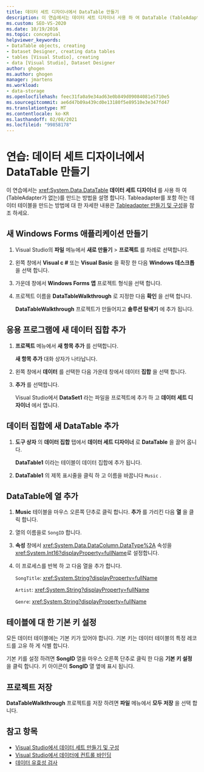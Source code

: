 ```yaml
---
title: 데이터 세트 디자이너에서 DataTable 만들기
description: 이 연습에서는 데이터 세트 디자이너 사용 하 여 DataTable (TableAdapter 불포함)을 만듭니다. 새 Windows Forms 응용 프로그램을 만들고 여기에 새 데이터 집합을 추가 합니다.
ms.custom: SEO-VS-2020
ms.date: 10/19/2016
ms.topic: conceptual
helpviewer_keywords:
- DataTable objects, creating
- Dataset Designer, creating data tables
- tables [Visual Studio], creating
- data [Visual Studio], Dataset Designer
author: ghogen
ms.author: ghogen
manager: jmartens
ms.workload:
- data-storage
ms.openlocfilehash: feec31fa0a9e34ad63e0b849d09084081e5710e5
ms.sourcegitcommit: ae6d47b09a439cd0e13180f5e89510e3e347fd47
ms.translationtype: MT
ms.contentlocale: ko-KR
ms.lasthandoff: 02/08/2021
ms.locfileid: "99858178"
---
```

# <a name="walkthrough-create-a-datatable-in-the-dataset-designer"></a>연습: 데이터 세트 디자이너에서 DataTable 만들기

이 연습에서는 <xref:System.Data.DataTable> **데이터 세트 디자이너** 를 사용 하 여 (TableAdapter가 없는)를 만드는 방법을 설명 합니다. Tableadapter를 포함 하는 데이터 테이블을 만드는 방법에 대 한 자세한 내용은 [Tableadapter 만들기 및 구성](../data-tools/create-and-configure-tableadapters.md)을 참조 하세요.

## <a name="create-a-new-windows-forms-application"></a>새 Windows Forms 애플리케이션 만들기

1. Visual Studio의 **파일** 메뉴에서 **새로 만들기** > **프로젝트** 를 차례로 선택합니다.

2. 왼쪽 창에서 **Visual c #** 또는 **Visual Basic** 을 확장 한 다음 **Windows 데스크톱** 을 선택 합니다.

3. 가운데 창에서 **Windows Forms 앱** 프로젝트 형식을 선택 합니다.

4. 프로젝트 이름을 **DataTableWalkthrough** 로 지정한 다음 **확인** 을 선택 합니다.

     **DataTableWalkthrough** 프로젝트가 만들어지고 **솔루션 탐색기** 에 추가 됩니다.

## <a name="add-a-new-dataset-to-the-application"></a>응용 프로그램에 새 데이터 집합 추가

1. **프로젝트** 메뉴에서 **새 항목 추가** 를 선택합니다.

     **새 항목 추가** 대화 상자가 나타납니다.

2. 왼쪽 창에서 **데이터** 를 선택한 다음 가운데 창에서 데이터 **집합** 을 선택 합니다.

3. **추가** 를 선택합니다.

     Visual Studio에서 **DataSet1** 라는 파일을 프로젝트에 추가 하 고 **데이터 세트 디자이너** 에서 엽니다.

## <a name="add-a-new-datatable-to-the-dataset"></a>데이터 집합에 새 DataTable 추가

1. **도구 상자** 의 **데이터 집합** 탭에서 **데이터 세트 디자이너** 로 **DataTable** 을 끌어 옵니다.

     **DataTable1** 이라는 테이블이 데이터 집합에 추가 됩니다.

2. **DataTable1** 의 제목 표시줄을 클릭 하 고 이름을 바꿉니다 `Music` .

## <a name="add-columns-to-the-datatable"></a>DataTable에 열 추가

1. **Music** 테이블을 마우스 오른쪽 단추로 클릭 합니다. **추가** 를 가리킨 다음 **열** 을 클릭 합니다.

2. 열의 이름을로 `SongID` 합니다.

3. **속성** 창에서 <xref:System.Data.DataColumn.DataType%2A> 속성을 <xref:System.Int16?displayProperty=fullName>로 설정합니다.

4. 이 프로세스를 반복 하 고 다음 열을 추가 합니다.

     `SongTitle`: <xref:System.String?displayProperty=fullName>

     `Artist`: <xref:System.String?displayProperty=fullName>

     `Genre`: <xref:System.String?displayProperty=fullName>

## <a name="set-the-primary-key-for-the-table"></a>테이블에 대 한 기본 키 설정

모든 데이터 테이블에는 기본 키가 있어야 합니다. 기본 키는 데이터 테이블의 특정 레코드를 고유 하 게 식별 합니다.

기본 키를 설정 하려면 **SongID** 열을 마우스 오른쪽 단추로 클릭 한 다음 **기본 키 설정** 을 클릭 합니다. 키 아이콘이 **SongID** 열 옆에 표시 됩니다.

## <a name="save-your-project"></a>프로젝트 저장

**DataTableWalkthrough** 프로젝트를 저장 하려면 **파일** 메뉴에서 **모두 저장** 을 선택 합니다.

## <a name="see-also"></a>참고 항목

- [Visual Studio에서 데이터 세트 만들기 및 구성](../data-tools/create-and-configure-datasets-in-visual-studio.md)
- [Visual Studio에서 데이터에 컨트롤 바인딩](../data-tools/bind-controls-to-data-in-visual-studio.md)
- [데이터 유효성 검사](../data-tools/validate-data-in-datasets.md)
